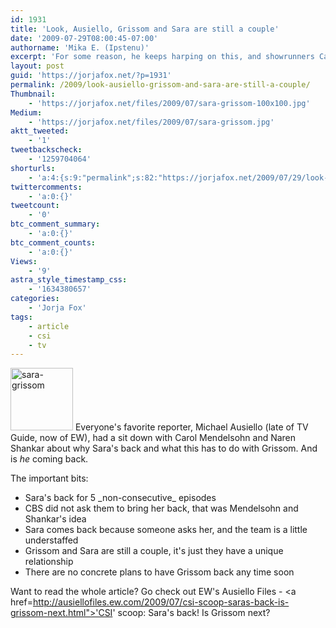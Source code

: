 ```yaml
---
id: 1931
title: 'Look, Ausiello, Grissom and Sara are still a couple'
date: '2009-07-29T08:00:45-07:00'
authorname: 'Mika E. (Ipstenu)'
excerpt: 'For some reason, he keeps harping on this, and showrunners Carol Mendelsohn and Naren Shankar keep telling him they''re still together.'
layout: post
guid: 'https://jorjafox.net/?p=1931'
permalink: /2009/look-ausiello-grissom-and-sara-are-still-a-couple/
Thumbnail:
    - 'https://jorjafox.net/files/2009/07/sara-grissom-100x100.jpg'
Medium:
    - 'https://jorjafox.net/files/2009/07/sara-grissom.jpg'
aktt_tweeted:
    - '1'
tweetbackscheck:
    - '1259704064'
shorturls:
    - 'a:4:{s:9:"permalink";s:82:"https://jorjafox.net/2009/07/29/look-ausiello-grissom-and-sara-are-still-a-couple/";s:7:"tinyurl";s:26:"http://tinyurl.com/ygwkknc";s:4:"isgd";s:18:"http://is.gd/53871";s:5:"bitly";s:19:"http://bit.ly/Mzi6h";}'
twittercomments:
    - 'a:0:{}'
tweetcount:
    - '0'
btc_comment_summary:
    - 'a:0:{}'
btc_comment_counts:
    - 'a:0:{}'
Views:
    - '9'
astra_style_timestamp_css:
    - '1634380657'
categories:
    - 'Jorja Fox'
tags:
    - article
    - csi
    - tv
---
```


<img src="//static.jorjafox.net/wordpress/2009/07/sara-grissom-100x100.jpg" alt="sara-grissom" title="sara-grissom" width="100" height="100" class="alignleft size-thumbnail wp-image-1932" /> Everyone's favorite reporter, Michael Ausiello (late of TV Guide, now of EW), had a sit down with Carol Mendelsohn and Naren Shankar about why Sara's back and what this has to do with Grissom. And is _he_ coming back.

The important bits:
<ul>
	<li>Sara's back for 5 _non-consecutive_ episodes</li>
	<li>CBS did not ask them to bring her back, that was Mendelsohn and Shankar's idea</li>
	<li>Sara comes back because someone asks her, and the team is a little understaffed</li>
	<li>Grissom and Sara are still a couple, it's just they have a unique relationship</li>
	<li>There are no concrete plans to have Grissom back any time soon</li>
</ul>

Want to read the whole article?  Go check out EW's Ausiello Files - <a href=http://ausiellofiles.ew.com/2009/07/csi-scoop-saras-back-is-grissom-next.html">'CSI' scoop: Sara's back! Is Grissom next?</a>
